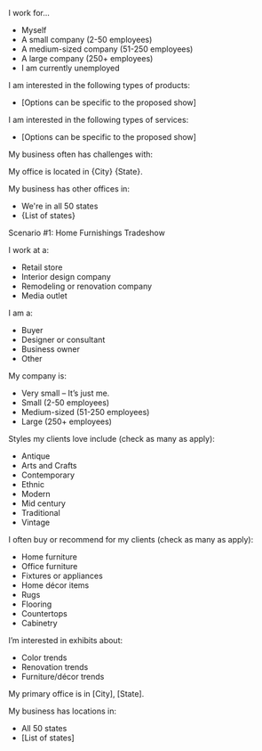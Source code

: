 I work for...

* Myself
* A small company (2-50 employees)
* A medium-sized company (51-250 employees)
* A large company (250+ employees)
* I am currently unemployed

I am interested in the following types of products:
* [Options can be specific to the proposed show]

I am interested in the following types of services:
* [Options can be specific to the proposed show]

My business often has challenges with:

My office is located in {City} {State}. 

My business has other offices in:
* We're in all 50 states
* {List of states}
 
Scenario #1: Home Furnishings Tradeshow

I work at a:
* Retail store
* Interior design company
* Remodeling or renovation company
* Media outlet

I am a:
* Buyer
* Designer or consultant
* Business owner
* Other

My company is:
* Very small – It’s just me.
* Small (2-50 employees)
* Medium-sized (51-250 employees)
* Large (250+ employees)


Styles my clients love include (check as many as apply):
* Antique
* Arts and Crafts
* Contemporary
* Ethnic
* Modern
* Mid century
* Traditional
* Vintage

I often buy or recommend for my clients (check as many as apply):
* Home furniture
* Office furniture
* Fixtures or appliances
* Home décor items
* Rugs
* Flooring
* Countertops
* Cabinetry

I’m interested in exhibits about:
* Color trends
* Renovation trends
* Furniture/décor trends

My primary office is in [City], [State].

My business has locations in:
* All 50 states
* [List of states]
